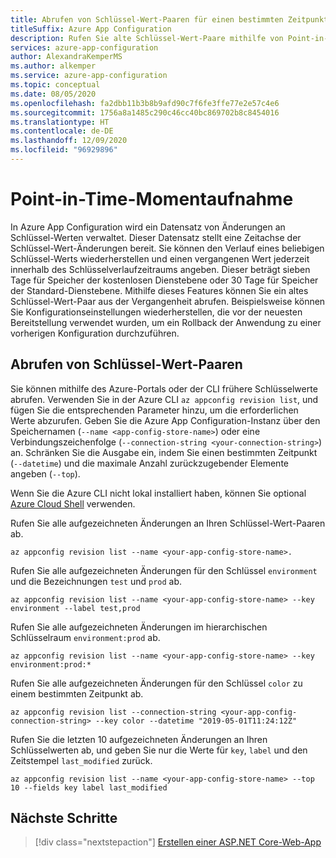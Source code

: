 ```yaml
---
title: Abrufen von Schlüssel-Wert-Paaren für einen bestimmten Zeitpunkt
titleSuffix: Azure App Configuration
description: Rufen Sie alte Schlüssel-Wert-Paare mithilfe von Point-in-Time-Momentaufnahmen in Azure App Configuration ab, wo ein Datensatz von Änderungen an Schlüsselwerten verwaltet wird.
services: azure-app-configuration
author: AlexandraKemperMS
ms.author: alkemper
ms.service: azure-app-configuration
ms.topic: conceptual
ms.date: 08/05/2020
ms.openlocfilehash: fa2dbb11b3b8b9afd90c7f6fe3ffe77e2e57c4e6
ms.sourcegitcommit: 1756a8a1485c290c46cc40bc869702b8c8454016
ms.translationtype: HT
ms.contentlocale: de-DE
ms.lasthandoff: 12/09/2020
ms.locfileid: "96929896"
---
```

# <a name="point-in-time-snapshot"></a>Point-in-Time-Momentaufnahme

In Azure App Configuration wird ein Datensatz von Änderungen an Schlüssel-Werten verwaltet. Dieser Datensatz stellt eine Zeitachse der Schlüssel-Wert-Änderungen bereit. Sie können den Verlauf eines beliebigen Schlüssel-Werts wiederherstellen und einen vergangenen Wert jederzeit innerhalb des Schlüsselverlaufzeitraums angeben. Dieser beträgt sieben Tage für Speicher der kostenlosen Dienstebene oder 30 Tage für Speicher der Standard-Dienstebene. Mithilfe dieses Features können Sie ein altes Schlüssel-Wert-Paar aus der Vergangenheit abrufen. Beispielsweise können Sie Konfigurationseinstellungen wiederherstellen, die vor der neuesten Bereitstellung verwendet wurden, um ein Rollback der Anwendung zu einer vorherigen Konfiguration durchzuführen.

## <a name="key-value-retrieval"></a>Abrufen von Schlüssel-Wert-Paaren

Sie können mithilfe des Azure-Portals oder der CLI frühere Schlüsselwerte abrufen. Verwenden Sie in der Azure CLI `az appconfig revision list`, und fügen Sie die entsprechenden Parameter hinzu, um die erforderlichen Werte abzurufen.  Geben Sie die Azure App Configuration-Instanz über den Speichernamen (`--name <app-config-store-name>`) oder eine Verbindungszeichenfolge (`--connection-string <your-connection-string>`) an. Schränken Sie die Ausgabe ein, indem Sie einen bestimmten Zeitpunkt (`--datetime`) und die maximale Anzahl zurückzugebender Elemente angeben (`--top`).

Wenn Sie die Azure CLI nicht lokal installiert haben, können Sie optional [Azure Cloud Shell](../cloud-shell/overview.md) verwenden.

Rufen Sie alle aufgezeichneten Änderungen an Ihren Schlüssel-Wert-Paaren ab.

```azurecli
az appconfig revision list --name <your-app-config-store-name>.
```

Rufen Sie alle aufgezeichneten Änderungen für den Schlüssel `environment` und die Bezeichnungen `test` und `prod` ab.

```azurecli
az appconfig revision list --name <your-app-config-store-name> --key environment --label test,prod
```

Rufen Sie alle aufgezeichneten Änderungen im hierarchischen Schlüsselraum `environment:prod` ab.

```azurecli
az appconfig revision list --name <your-app-config-store-name> --key environment:prod:* 
```

Rufen Sie alle aufgezeichneten Änderungen für den Schlüssel `color` zu einem bestimmten Zeitpunkt ab.

```azurecli
az appconfig revision list --connection-string <your-app-config-connection-string> --key color --datetime "2019-05-01T11:24:12Z" 
```

Rufen Sie die letzten 10 aufgezeichneten Änderungen an Ihren Schlüsselwerten ab, und geben Sie nur die Werte für `key`, `label` und den Zeitstempel `last_modified` zurück.

```azurecli-interactive
az appconfig revision list --name <your-app-config-store-name> --top 10 --fields key label last_modified
```

## <a name="next-steps"></a>Nächste Schritte

> [!div class="nextstepaction"]
> [Erstellen einer ASP.NET Core-Web-App](./quickstart-aspnet-core-app.md)